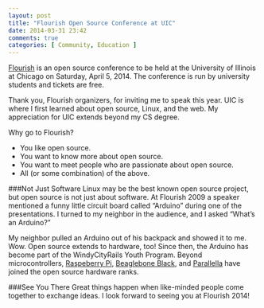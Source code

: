 ```yaml
---
layout: post
title: "Flourish Open Source Conference at UIC"
date: 2014-03-31 23:42
comments: true
categories: [ Community, Education ]
---
```

[Flourish](http://flourishconf.com) is an open source conference to be held at the University of Illinois at Chicago on Saturday, April 5, 2014. The conference is run by university students and tickets are free.

Thank you, Flourish organizers, for inviting me to speak this year. UIC is where I first learned about open source, Linux, and the web. My appreciation for UIC extends beyond my CS degree.

Why go to Flourish?

<!--more-->
* You like open source.
* You want to know more about open source.
* You want to meet people who are passionate about open source.
* All (or some combination) of the above.

###Not Just Software
Linux may be the best known open source project, but open source is not just about software. At Flourish 2009 a speaker mentioned a funny little circuit board called “Arduino” during one of the presentations. I turned to my neighbor in the audience, and I asked “What’s an Arduino?”

My neighbor pulled an Arduino out of his backpack and showed it to me. Wow. Open source extends to hardware, too! Since then, the Arduino has become part of the WindyCityRails Youth Program. Beyond microcontrollers, [Raspeberry Pi](/blog/2012/12/03/ruby-on-raspberry-pi/), [Beaglebone Black](/blog/2014/01/02/beaglebone-black-ubuntu-part-1/), and [Parallella](/blog/2013/06/22/preparing-for-parallella-64-cores-installing-go-on-mac-os-x/) have joined the open source hardware ranks.

###See You There
Great things happen when like-minded people come together to exchange ideas. I look forward to seeing you at Flourish 2014!

